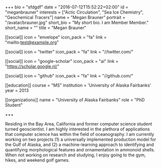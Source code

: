 +++
bio = "sfdgdf"
date = "2016-07-12T15:52:22+02:00"
id = "meganbrauner"
interests = ["Actic Circulation", "Sea Ice Chemistry", "Geochemical Tracers"]
name = "Megan Brauner"
portrait = "/avatar/brauner.jpg"
short_bio = "My short bio. I am Member Member."
short_name = ""
title = "Megan Brauner"

[[social]]
    icon = "envelope"
    icon_pack = "fa"
    link = "mailto:test@example.org"

[[social]]
    icon = "twitter"
    icon_pack = "fa"
    link = "//twitter.com/"

[[social]]
    icon = "google-scholar"
    icon_pack = "ai"
    link = "https://scholar.google.nl/"

[[social]]
    icon = "github"
    icon_pack = "fa"
    link = "//github.com/"

[[education]]
    course = "MS"
    institution = 'University of Alaska Fairbanks'
    year = 2013

[[organizations]]
    name = "University of Alaska Fairbanks"
    role = "PhD Student"

+++

Residing in the Bay Area, California and former computer science student turned geoscientist. I am highly interested in the plethora of applications that computer science has within the field of oceanography. I am currently working on two projects (1) a universally implemented production model for the Gulf of Alaska, and (2) a machine-learning approach to identifying and quantifying morphological features and ornamentation in ammonoid shells. When not working on research and studying, I enjoy going to the gym, hikes, and weekend golf games.